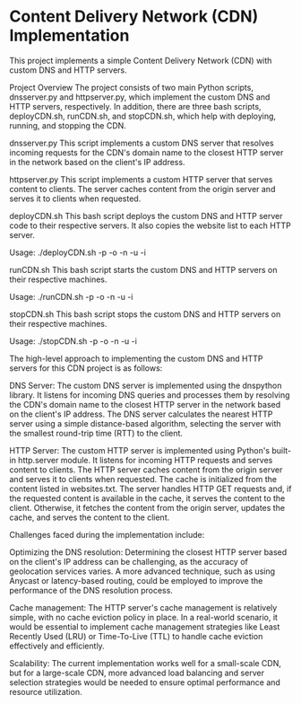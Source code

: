 # Content Delivery Network (CDN) Implementation
This project implements a simple Content Delivery Network (CDN) with custom DNS and HTTP servers.

Project Overview
The project consists of two main Python scripts, dnsserver.py and httpserver.py, which implement the custom DNS and HTTP servers, respectively. In addition, there are three bash scripts, deployCDN.sh, runCDN.sh, and stopCDN.sh, which help with deploying, running, and stopping the CDN.

dnsserver.py
This script implements a custom DNS server that resolves incoming requests for the CDN's domain name to the closest HTTP server in the network based on the client's IP address.

httpserver.py
This script implements a custom HTTP server that serves content to clients. The server caches content from the origin server and serves it to clients when requested.

deployCDN.sh
This bash script deploys the custom DNS and HTTP server code to their respective servers. It also copies the website list to each HTTP server.

Usage: ./deployCDN.sh -p <port> -o <origin> -n <name> -u <username> -i <keyfile>

runCDN.sh
This bash script starts the custom DNS and HTTP servers on their respective machines.

Usage: ./runCDN.sh -p <port> -o <origin> -n <name> -u <username> -i <keyfile>

stopCDN.sh
This bash script stops the custom DNS and HTTP servers on their respective machines.

Usage: ./stopCDN.sh -p <port> -o <origin> -n <name> -u <username> -i <keyfile>

The high-level approach to implementing the custom DNS and HTTP servers for this CDN project is as follows:

DNS Server: The custom DNS server is implemented using the dnspython library. It listens for incoming DNS queries and processes them by resolving the CDN's domain name to the closest HTTP server in the network based on the client's IP address. The DNS server calculates the nearest HTTP server using a simple distance-based algorithm, selecting the server with the smallest round-trip time (RTT) to the client.

HTTP Server: The custom HTTP server is implemented using Python's built-in http.server module. It listens for incoming HTTP requests and serves content to clients. The HTTP server caches content from the origin server and serves it to clients when requested. The cache is initialized from the content listed in websites.txt. The server handles HTTP GET requests and, if the requested content is available in the cache, it serves the content to the client. Otherwise, it fetches the content from the origin server, updates the cache, and serves the content to the client.

Challenges faced during the implementation include:

Optimizing the DNS resolution: Determining the closest HTTP server based on the client's IP address can be challenging, as the accuracy of geolocation services varies. A more advanced technique, such as using Anycast or latency-based routing, could be employed to improve the performance of the DNS resolution process.

Cache management: The HTTP server's cache management is relatively simple, with no cache eviction policy in place. In a real-world scenario, it would be essential to implement cache management strategies like Least Recently Used (LRU) or Time-To-Live (TTL) to handle cache eviction effectively and efficiently.

Scalability: The current implementation works well for a small-scale CDN, but for a large-scale CDN, more advanced load balancing and server selection strategies would be needed to ensure optimal performance and resource utilization.